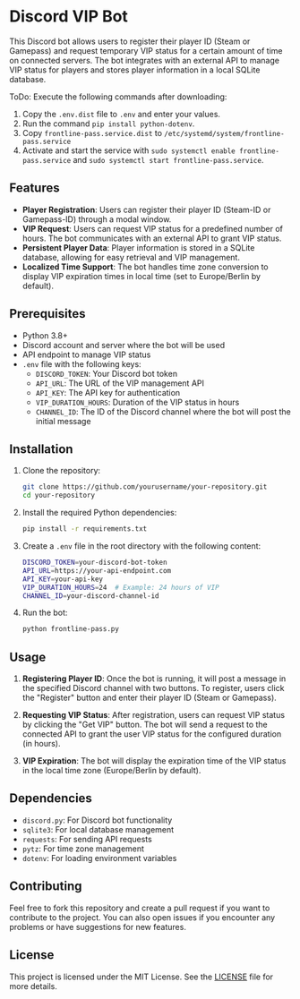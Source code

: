 # Discord VIP Bot

This Discord bot allows users to register their player ID (Steam or Gamepass) and request temporary VIP status for a certain amount of time on connected servers. The bot integrates with an external API to manage VIP status for players and stores player information in a local SQLite database.

ToDo:
Execute the following commands after downloading:
1. Copy the `.env.dist` file to `.env` and enter your values.
2. Run the command `pip install python-dotenv`.
3. Copy `frontline-pass.service.dist` to `/etc/systemd/system/frontline-pass.service`
4. Activate and start the service with `sudo systemctl enable frontline-pass.service` and `sudo systemctl start frontline-pass.service`.

## Features

- **Player Registration**: Users can register their player ID (Steam-ID or Gamepass-ID) through a modal window.
- **VIP Request**: Users can request VIP status for a predefined number of hours. The bot communicates with an external API to grant VIP status.
- **Persistent Player Data**: Player information is stored in a SQLite database, allowing for easy retrieval and VIP management.
- **Localized Time Support**: The bot handles time zone conversion to display VIP expiration times in local time (set to Europe/Berlin by default).
  
## Prerequisites

- Python 3.8+
- Discord account and server where the bot will be used
- API endpoint to manage VIP status
- `.env` file with the following keys:
  - `DISCORD_TOKEN`: Your Discord bot token
  - `API_URL`: The URL of the VIP management API
  - `API_KEY`: The API key for authentication
  - `VIP_DURATION_HOURS`: Duration of the VIP status in hours
  - `CHANNEL_ID`: The ID of the Discord channel where the bot will post the initial message

## Installation

1. Clone the repository:
    ```bash
    git clone https://github.com/yourusername/your-repository.git
    cd your-repository
    ```

2. Install the required Python dependencies:
    ```bash
    pip install -r requirements.txt
    ```

3. Create a `.env` file in the root directory with the following content:
    ```bash
    DISCORD_TOKEN=your-discord-bot-token
    API_URL=https://your-api-endpoint.com
    API_KEY=your-api-key
    VIP_DURATION_HOURS=24  # Example: 24 hours of VIP
    CHANNEL_ID=your-discord-channel-id
    ```

4. Run the bot:
    ```bash
    python frontline-pass.py
    ```

## Usage

1. **Registering Player ID**: Once the bot is running, it will post a message in the specified Discord channel with two buttons. To register, users click the "Register" button and enter their player ID (Steam or Gamepass).
   
2. **Requesting VIP Status**: After registration, users can request VIP status by clicking the "Get VIP" button. The bot will send a request to the connected API to grant the user VIP status for the configured duration (in hours).

3. **VIP Expiration**: The bot will display the expiration time of the VIP status in the local time zone (Europe/Berlin by default).

## Dependencies

- `discord.py`: For Discord bot functionality
- `sqlite3`: For local database management
- `requests`: For sending API requests
- `pytz`: For time zone management
- `dotenv`: For loading environment variables

## Contributing

Feel free to fork this repository and create a pull request if you want to contribute to the project. You can also open issues if you encounter any problems or have suggestions for new features.

## License

This project is licensed under the MIT License. See the [LICENSE](LICENSE) file for more details.
